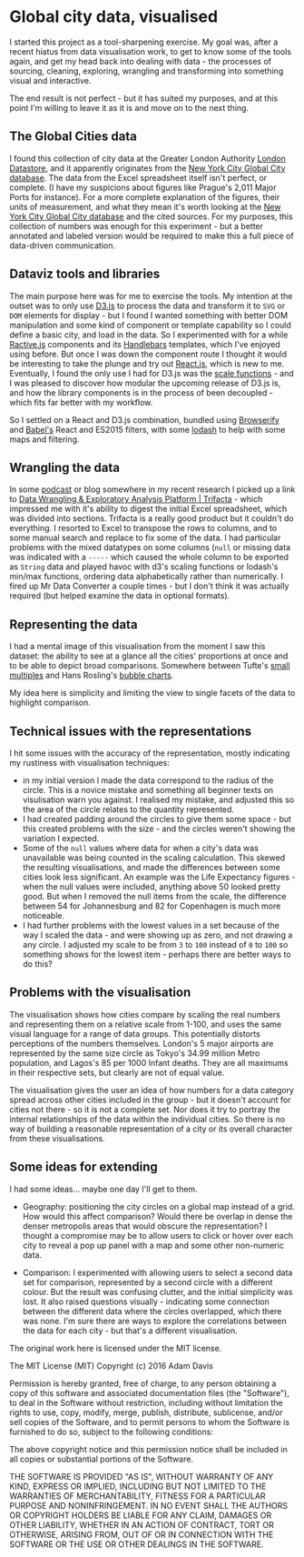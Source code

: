 # Global city data, visualised

I started this project as a tool-sharpening exercise. My goal was, after a recent hiatus from data visualisation work, to get to know some of the tools again, and get my head back into dealing with data - the processes of sourcing, cleaning, exploring, wrangling and transforming into something visual and interactive.

The end result is not perfect - but it has suited my purposes, and at this point I'm willing to leave it as it is and move on to the next thing.

## The Global Cities data
I found this collection of city data at the Greater London Authority [London Datastore](http://data.london.gov.uk/dataset/global-city-data), and it apparently originates from the [New York City Global City database](http://www.nyc.gov/html/ia/gprb/html/global/global.shtml). The data from the Excel spreadsheet itself isn't perfect, or complete. (I have my suspicions about figures like Prague's 2,011 Major Ports for instance).  For a more complete explanation of the figures, their units of measurement, and what they mean it's worth looking at the [New York City Global City database](http://www.nyc.gov/html/ia/gprb/html/global/global.shtml) and the cited sources. For my purposes, this collection of numbers was enough for this experiment - but a better annotated and labeled version would be required to make this a full piece of data-driven communication.  

## Dataviz tools and libraries
The main purpose here was for me to exercise the tools.  My intention at the outset was to only use [D3.js](http://d3js.org) to process the data and transform it to `SVG` or `DOM` elements for display - but I found I wanted something with better DOM manipulation and some kind of component or template capability so I could define a basic city, and load in the data. So I experimented with for a while [Ractive.js](http://ractivejs.org) components and its [Handlebars](http://handlebarsjs.com)  templates, which I've enjoyed using before. But once I was down the component route I thought it would be interesting to take the plunge and try out [React.js](https://facebook.github.io/react/), which is new to me. Eventually, I found the only use I had for D3.js was the [scale functions](https://github.com/d3/d3-scale) - and I was pleased to discover how modular the upcoming release of D3.js is, and how the library components is in the process of been decoupled - which fits far better with my workflow.

So I settled on a React and D3.js combination, bundled using [Browserify](http://browserify.org) and [Babel's](https://babeljs.io) React and ES2015 filters, with some [lodash](https://lodash.com) to help with some maps and filtering.

## Wrangling the data
In some [podcast](http://datastori.es) or blog somewhere in my recent research I picked up a link to [Data Wrangling & Exploratory Analysis Platform | Trifacta](https://www.trifacta.com/) - which impressed me with it's ability to digest the initial Excel spreadsheet, which was divided into sections. Trifacta is a really good product but it couldn't do everything. I resorted to Excel to transpose the rows to columns, and to some manual search and replace to fix some of the data. I had particular problems with the mixed datatypes on some columns (`null` or missing data was indicated with a `-----` which caused the whole column to be exported as `String` data and played havoc with d3's scaling functions or lodash's min/max functions, ordering data alphabetically rather than numerically.   I fired up Mr Data Converter a couple times - but I don't think it was actually required (but helped examine the data in optional formats).

## Representing the data
I had a mental image of this visualisation from the moment I saw this dataset:  the ability to see at a glance all the cities' proportions at once and to be able to depict broad comparisons. Somewhere between Tufte's [small multiples](http://www.infovis-wiki.net/index.php/Small_Multiples) and Hans Rosling's [bubble charts](http://www.gapminder.org/world/).

My idea here is simplicity and limiting the view to single facets of the data to highlight comparison.

## Technical issues with the representations
I hit some issues with the accuracy of the representation, mostly indicating my rustiness with visualisation techniques:

- in my initial version I made the data correspond to the radius of the circle. This is a novice mistake and something all beginner texts on visulisation warn you against. I realised my mistake, and adjusted this so the area of the circle relates to the quantity represented.
- I had created padding around the circles to give them some space - but this created problems with the size - and the circles weren't showing the variation I expected.
- Some of the `null` values where data for when a city's data was unavailable was being counted in the scaling calculation. This skewed the resulting visualisations, and made the differences between some cities look less significant. An example was the Life Expectancy figures - when the null values were included, anything above 50 looked pretty good. But when I removed the null items from the scale, the difference between 54 for Johannesburg and 82 for Copenhagen is much more noticeable.
- I had further problems with the lowest values in a set because of the way I scaled the data - and were showing up as zero, and not drawing a any circle. I adjusted my scale to be from `3` to `100` instead of `0` to `100` so something shows for the lowest item - perhaps there are better ways to do this?


## Problems with the visualisation
The visualisation shows how cities compare by scaling the real numbers and representing them on a relative scale from 1-100, and uses the same visual language for a range of data groups. This potentially distorts perceptions of the numbers themselves. London's 5 major airports are represented by the same size circle as Tokyo's 34.99 million Metro population, and Lagos's 85 per 1000 Infant deaths. They are all maximums in their respective sets, but clearly are not of equal value.

The visualisation gives the user an idea of how numbers for a data category spread across other cities included in the group - but it doesn't account for cities not there - so it is not a complete set. Nor does it try to portray the internal relationships of the data within the individual cities. So there is no way of building a reasonable representation of a city or its overall character from these visualisations.

## Some ideas for extending
I had some ideas… maybe one day I'll get to them.

 - Geography: positioning the city circles on a global map instead of a grid. How would this affect comparison? Would there be overlap in dense the denser metropolis areas that would obscure the representation? I thought a compromise may be to allow users to click or hover over each city to reveal a pop up panel with a map and some other non-numeric data.  

- Comparison:  I experimented with allowing users to select a second data set for comparison, represented by a second circle with a different colour. But the result was confusing clutter, and the initial simplicity was lost. It also raised questions visually - indicating some connection between the different data where the circles overlapped, which there was none. I'm sure there are ways to explore the correlations  between the data for each city  - but that's a different visualisation.




The original work here is licensed under the MIT license.

The MIT License (MIT)
Copyright (c) 2016 Adam Davis

Permission is hereby granted, free of charge, to any person obtaining a copy of this software and associated documentation files (the "Software"), to deal in the Software without restriction, including without limitation the rights to use, copy, modify, merge, publish, distribute, sublicense, and/or sell copies of the Software, and to permit persons to whom the Software is furnished to do so, subject to the following conditions:

The above copyright notice and this permission notice shall be included in all copies or substantial portions of the Software.

THE SOFTWARE IS PROVIDED "AS IS", WITHOUT WARRANTY OF ANY KIND, EXPRESS OR IMPLIED, INCLUDING BUT NOT LIMITED TO THE WARRANTIES OF MERCHANTABILITY, FITNESS FOR A PARTICULAR PURPOSE AND NONINFRINGEMENT. IN NO EVENT SHALL THE AUTHORS OR COPYRIGHT HOLDERS BE LIABLE FOR ANY CLAIM, DAMAGES OR OTHER LIABILITY, WHETHER IN AN ACTION OF CONTRACT, TORT OR OTHERWISE, ARISING FROM, OUT OF OR IN CONNECTION WITH THE SOFTWARE OR THE USE OR OTHER DEALINGS IN THE SOFTWARE.
